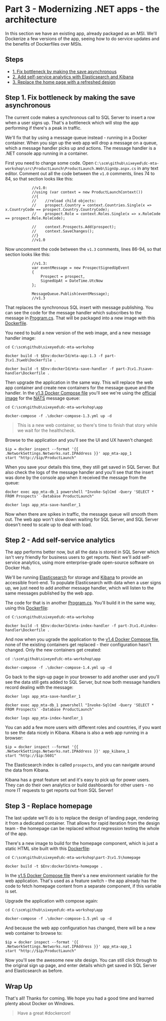 # Part 3 - Modernizing .NET apps - the architecture

In this section we have an existing app, already packaged as an MSI. We'll Dockerize a few versions of the app, seeing how to do service updates and the benefits of Dockerfiles over MSIs.

## Steps

* [1. Fix bottleneck by making the save asynchronous](#1)
* [2. Add self-service analytics with Elasticsearch and Kibana](#2)
* [3. Replace the home page with a refreshed design](#3)

## <a name="1"></a>Step 1. Fix bottleneck by making the save asynchronous

The current code makes a synchronous call to SQL Server to insert a row when a user signs up. That's a bottleneck which will stop the app performing if there's a peak in traffic.

We'll fix that by using a message queue instead - running in a Docker container. When you sign up the web app will drop a message on a queue, which a message handler picks up and actions. The message handler is a .NET console app running in a container.

First you need to change some code. Open `C:\scm\github\sixeyed\dc-mta-workshop\src\ProductLaunch\ProductLaunch.Web\SignUp.aspx.cs` in any text editor. Comment out all the code between the `v1.0` comments, lines 74 to 84, so that section looks like this:

```
            //v1.0:
            //using (var context = new ProductLaunchContext())
            //{
            //    //reload child objects:
            //    prospect.Country = context.Countries.Single(x => x.CountryCode == prospect.Country.CountryCode);
            //    prospect.Role = context.Roles.Single(x => x.RoleCode == prospect.Role.RoleCode);

            //    context.Prospects.Add(prospect);
            //    context.SaveChanges();
            //}
            //v1.0
```

Now uncomment the code between the `v1.3` comments, lines 86-94, so that section looks like this:

```
            //v1.3:
            var eventMessage = new ProspectSignedUpEvent
            {
                Prospect = prospect,
                SignedUpAt = DateTime.UtcNow
            };

            MessageQueue.Publish(eventMessage);
            //v1.3
```

That replaces the synchronous SQL insert with message publishing. You can see the code for the message handler which subscribes to the message in [Program.cs](src/ProductLaunch/ProductLaunch.MessageHandlers.SaveProspect/Program.cs). That will be packaged into a new image with this [Dockerfile](part-3/v1.3/save-handler/Dockerfile).

You need to build a new version of the web image, and a new message handler image:

```
cd C:\scm\github\sixeyed\dc-mta-workshop

docker build -t $Env:dockerId/mta-app:1.3 -f part-3\v1.3\web\Dockerfile .

docker build -t $Env:dockerId/mta-save-handler -f part-3\v1.3\save-handler\Dockerfile .

```

Then upgrade the application in the same way. This will replace the web app container and create new containers for the message queue and the handler. In the [v1.3 Docker Compose file](app/docker-compose-1.3.yml) you'll see we're using the [official image](https://hub.docker.com/_/nats/) for the [NATS](https://nats.io/) message queue:

```
cd C:\scm\github\sixeyed\dc-mta-workshop\app

docker-compose -f .\docker-compose-1.3.yml up -d
```

> This is a new web container, so there's time to finish that story while we wait for the healthcheck.

Browse to the application and you'll see the UI and UX haven't changed:

```
$ip = docker inspect --format '{{ .NetworkSettings.Networks.nat.IPAddress }}' app_mta-app_1
start "http://$ip/ProductLaunch"
```

When you save your details this time, they still get saved in SQL Server. But also check the logs of the message handler and you'll see that the insert was done by the console app when it received the message from the queue:

```
docker exec app_mta-db_1 powershell "Invoke-SqlCmd -Query 'SELECT * FROM Prospects' -Database ProductLaunch"

docker logs app_mta-save-handler_1
```

Now when there are spikes in traffic, the message queue will smooth them out. The web app won't slow down waiting for SQL Server, and SQL Server doesn't need to scale up to deal with load.

## <a name="2"></a>Step 2 - Add self-service analytics

The app performs better now, but all the data is stored in SQL Server which isn't very friendly for business users to get reports. Next we'll add self-service analytics, using more enterprise-grade open-source software on Docker Hub.

We'll be running [Elasticsearch](https://www.elastic.co/products/elasticsearch) for storage and [Kibana](https://www.elastic.co/products/kibana) to provide an accessible front-end. To populate Elasticsearch with data when a user signs up, we just need to add another message handler, which will listen to the same messages published by the web app.

The code for that is in another [Program.cs](src/ProductLaunch/ProductLaunch.MessageHandlers.IndexProspect/Program.cs). You'll build it in the same way, using this [Dockerfile](part-3/v1.4/index-handler/Dockerfile):

```
cd C:\scm\github\sixeyed\dc-mta-workshop

docker build -t $Env:dockerId/mta-index-handler -f part-3\v1.4\index-handler\Dockerfile .

```

And now when you ugrade the application to the [v1.4 Docker Compose file](app/docker-compose-1.4.yml), none of the existing containers get replaced - their configuration hasn't changed. Only the new containers get created:

```
cd :\scm\github\sixeyed\dc-mta-workshop\app

docker-compose -f .\docker-compose-1.4.yml up -d
```

Go back to the sign-up page in your browser to add another user and you'll see the data still gets added to SQL Server, but now both message handlers record dealing with the message:

```
docker logs app_mta-save-handler_1

docker exec app_mta-db_1 powershell "Invoke-SqlCmd -Query 'SELECT * FROM Prospects' -Database ProductLaunch"

docker logs app_mta-index-handler_1
```

You can add a few more users with different roles and countries, if you want to see the data nicely in Kibana. Kibana is also a web app running in a browser:

```
$ip = docker inspect --format '{{ .NetworkSettings.Networks.nat.IPAddress }}' app_kibana_1
start "http://$ip:5601"
```

The Elasticsearch index is called `prospects`, and you can navigate around the data from Kibana. 

Kibana has a great feature set and it's easy to pick up for power users. They can do their own analytics or build dashboards for other users - no more IT requests to get reports out from SQL Server!


## <a name="3"></a>Step 3 - Replace homepage

The last update we'll do is to replace the design of landing page, rendering it from a dedicated container. That allows for rapid iteration from the design team - the homepage can be replaced without regression testing the whole of the app.

There's a new image to build for the homepage component, which is just a static HTML site built with this [Dockerfile](part-3/v1.5/homepage/Dockerfile):

```
cd C:\scm\github\sixeyed\dc-mta-workshop\part-3\v1.5\homepage

docker build -t $Env:dockerId/mta-homepage .

```
In the [v1.5 Docker Compose file](app/docker-compose-1.5.yml) there's a new environment variable for the web application. That's used as a feature switch - the app already has the code to fetch homepage content from a separate component, if this variable is set.

Upgrade the application with compose again:

```
cd C:\scm\github\sixeyed\dc-mta-workshop\app

docker-compose -f .\docker-compose-1.5.yml up -d
```

And because the web app configuration has changed, there will be a new web container to browse to:

```
$ip = docker inspect --format '{{ .NetworkSettings.Networks.nat.IPAddress }}' app_mta-app_1
start "http://$ip/ProductLaunch"
```

Now you'll see the awesome new site design. You can still click through to the original sign up page, and enter details which get saved in SQL Server and Elasticsearch as before.

## Wrap Up

That's all! Thanks for coming. We hope you had a good time and learned plenty about Docker on Windows. 

> Have a great #dockercon!
